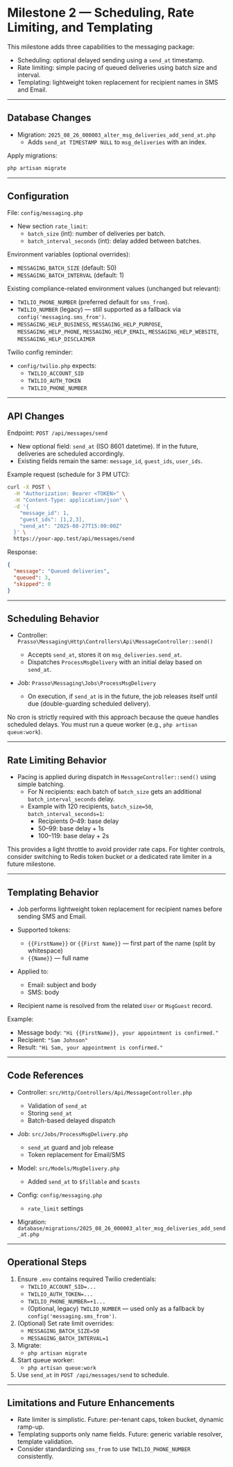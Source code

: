 # Milestone 2 — Scheduling, Rate Limiting, and Templating

This milestone adds three capabilities to the messaging package:

- Scheduling: optional delayed sending using a `send_at` timestamp.
- Rate limiting: simple pacing of queued deliveries using batch size and interval.
- Templating: lightweight token replacement for recipient names in SMS and Email.

---

## Database Changes

- Migration: `2025_08_26_000003_alter_msg_deliveries_add_send_at.php`
  - Adds `send_at TIMESTAMP NULL` to `msg_deliveries` with an index.

Apply migrations:

```bash
php artisan migrate
```

---

## Configuration

File: `config/messaging.php`

- New section `rate_limit`:
  - `batch_size` (int): number of deliveries per batch.
  - `batch_interval_seconds` (int): delay added between batches.

Environment variables (optional overrides):

- `MESSAGING_BATCH_SIZE` (default: 50)
- `MESSAGING_BATCH_INTERVAL` (default: 1)

Existing compliance-related environment values (unchanged but relevant):

- `TWILIO_PHONE_NUMBER` (preferred default for `sms_from`).
- `TWILIO_NUMBER` (legacy) — still supported as a fallback via `config('messaging.sms_from')`.
- `MESSAGING_HELP_BUSINESS`, `MESSAGING_HELP_PURPOSE`, `MESSAGING_HELP_PHONE`, `MESSAGING_HELP_EMAIL`, `MESSAGING_HELP_WEBSITE`, `MESSAGING_HELP_DISCLAIMER`

Twilio config reminder:

- `config/twilio.php` expects:
  - `TWILIO_ACCOUNT_SID`
  - `TWILIO_AUTH_TOKEN`
  - `TWILIO_PHONE_NUMBER`

---

## API Changes

Endpoint: `POST /api/messages/send`

- New optional field: `send_at` (ISO 8601 datetime). If in the future, deliveries are scheduled accordingly.
- Existing fields remain the same: `message_id`, `guest_ids`, `user_ids`.

Example request (schedule for 3 PM UTC):

```bash
curl -X POST \
  -H "Authorization: Bearer <TOKEN>" \
  -H "Content-Type: application/json" \
  -d '{
    "message_id": 1,
    "guest_ids": [1,2,3],
    "send_at": "2025-08-27T15:00:00Z"
  }' \
  https://your-app.test/api/messages/send
```

Response:

```json
{
  "message": "Queued deliveries",
  "queued": 3,
  "skipped": 0
}
```

---

## Scheduling Behavior

- Controller: `Prasso\Messaging\Http\Controllers\Api\MessageController::send()`
  - Accepts `send_at`, stores it on `msg_deliveries.send_at`.
  - Dispatches `ProcessMsgDelivery` with an initial delay based on `send_at`.

- Job: `Prasso\Messaging\Jobs\ProcessMsgDelivery`
  - On execution, if `send_at` is in the future, the job releases itself until due (double-guarding scheduled delivery).

No cron is strictly required with this approach because the queue handles scheduled delays. You must run a queue worker (e.g., `php artisan queue:work`).

---

## Rate Limiting Behavior

- Pacing is applied during dispatch in `MessageController::send()` using simple batching.
  - For N recipients: each batch of `batch_size` gets an additional `batch_interval_seconds` delay.
  - Example with 120 recipients, `batch_size=50`, `batch_interval_seconds=1`:
    - Recipients 0–49: base delay
    - 50–99: base delay + 1s
    - 100–119: base delay + 2s

This provides a light throttle to avoid provider rate caps. For tighter controls, consider switching to Redis token bucket or a dedicated rate limiter in a future milestone.

---

## Templating Behavior

- Job performs lightweight token replacement for recipient names before sending SMS and Email.
- Supported tokens:
  - `{{FirstName}}` or `{{First Name}}` — first part of the name (split by whitespace)
  - `{{Name}}` — full name

- Applied to:
  - Email: subject and body
  - SMS: body

- Recipient name is resolved from the related `User` or `MsgGuest` record.

Example:

- Message body: `"Hi {{FirstName}}, your appointment is confirmed."`
- Recipient: `"Sam Johnson"`
- Result: `"Hi Sam, your appointment is confirmed."`

---

## Code References

- Controller: `src/Http/Controllers/Api/MessageController.php`
  - Validation of `send_at`
  - Storing `send_at`
  - Batch-based delayed dispatch

- Job: `src/Jobs/ProcessMsgDelivery.php`
  - `send_at` guard and job release
  - Token replacement for Email/SMS

- Model: `src/Models/MsgDelivery.php`
  - Added `send_at` to `$fillable` and `$casts`

- Config: `config/messaging.php`
  - `rate_limit` settings

- Migration: `database/migrations/2025_08_26_000003_alter_msg_deliveries_add_send_at.php`

---

## Operational Steps

1. Ensure `.env` contains required Twilio credentials:
   - `TWILIO_ACCOUNT_SID=...`
   - `TWILIO_AUTH_TOKEN=...`
   - `TWILIO_PHONE_NUMBER=+1...`
   - (Optional, legacy) `TWILIO_NUMBER` — used only as a fallback by `config('messaging.sms_from')`.
2. (Optional) Set rate limit overrides:
   - `MESSAGING_BATCH_SIZE=50`
   - `MESSAGING_BATCH_INTERVAL=1`
3. Migrate:
   - `php artisan migrate`
4. Start queue worker:
   - `php artisan queue:work`
5. Use `send_at` in `POST /api/messages/send` to schedule.

---

## Limitations and Future Enhancements

- Rate limiter is simplistic. Future: per-tenant caps, token bucket, dynamic ramp-up.
- Templating supports only name fields. Future: generic variable resolver, template validation.
- Consider standardizing `sms_from` to use `TWILIO_PHONE_NUMBER` consistently.
